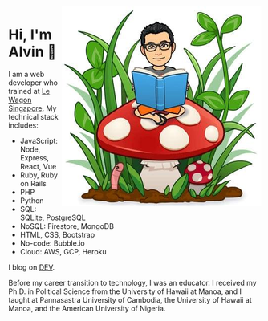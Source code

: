 <img src="https://github.com/alvinqingxing/alvinqingxing/blob/master/Alvin.jpg" align="right">

# Hi, I'm Alvin 👋

I am a web developer who trained at [Le Wagon Singapore](https://www.lewagon.com/singapore). My technical stack includes:
* JavaScript: Node, Express, React, Vue
* Ruby, Ruby on Rails
* PHP
* Python
* SQL: SQLite, PostgreSQL
* NoSQL: Firestore, MongoDB
* HTML, CSS, Bootstrap
* No-code: Bubble.io
* Cloud: AWS, GCP, Heroku

I blog on [DEV](https://dev.to/alvinqingxing).

Before my career transition to technology, I was an educator. I received my Ph.D. in Political Science from the University of Hawaii at Manoa, and I taught at Pannasastra University of Cambodia, the University of Hawaii at Manoa, and the American University of Nigeria.
